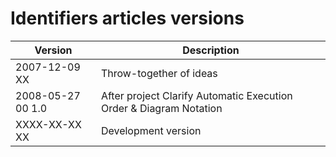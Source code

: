 ﻿Identifiers articles versions
=============================

| Version            | Description                                                        |
|--------------------|--------------------------------------------------------------------|
| 2007-12-09 XX      | Throw-together of ideas                                            |
| 2008-05-27 00  1.0 | After project Clarify Automatic Execution Order & Diagram Notation |
| XXXX-XX-XX XX      | Development version                                                |

